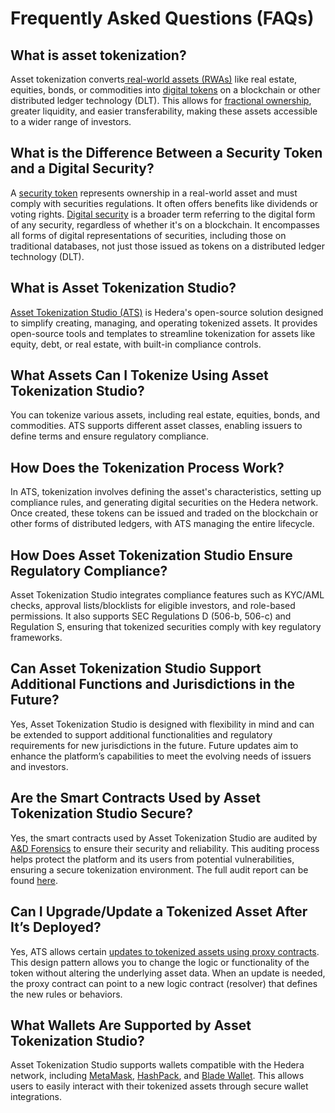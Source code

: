 # Frequently Asked Questions (FAQs)

## **What is asset tokenization?**

Asset tokenization converts[ real-world assets (RWAs)](../../support-and-community/glossary.md#real-world-asset-rwa) like real estate, equities, bonds, or commodities into [digital tokens](../../support-and-community/glossary.md#digital-token) on a blockchain or other distributed ledger technology (DLT). This allows for [fractional ownership](../../support-and-community/glossary.md#fractional-ownership), greater liquidity, and easier transferability, making these assets accessible to a wider range of investors.

## **What is the Difference Between a Security Token and a Digital Security?**

A [security token](../../support-and-community/glossary.md#security-token) represents ownership in a real-world asset and must comply with securities regulations. It often offers benefits like dividends or voting rights. [Digital security](../../support-and-community/glossary.md#security-token) is a broader term referring to the digital form of any security, regardless of whether it's on a blockchain. It encompasses all forms of digital representations of securities, including those on traditional databases, not just those issued as tokens on a distributed ledger technology (DLT).

## **What is Asset Tokenization Studio?**

[Asset Tokenization Studio (ATS)](./#how-asset-tokenization-studio-ats-works) is Hedera's open-source solution designed to simplify creating, managing, and operating tokenized assets. It provides open-source tools and templates to streamline tokenization for assets like equity, debt, or real estate, with built-in compliance controls.

## **What Assets Can I Tokenize Using Asset Tokenization Studio?**

You can tokenize various assets, including real estate, equities, bonds, and commodities. ATS supports different asset classes, enabling issuers to define terms and ensure regulatory compliance.

## **How Does the Tokenization Process Work?**

In ATS, tokenization involves defining the asset's characteristics, setting up compliance rules, and generating digital securities on the Hedera network. Once created, these tokens can be issued and traded on the blockchain or other forms of distributed ledgers, with ATS managing the entire lifecycle.

## **How Does Asset Tokenization Studio Ensure Regulatory Compliance?**

Asset Tokenization Studio integrates compliance features such as KYC/AML checks, approval lists/blocklists for eligible investors, and role-based permissions. It also supports SEC Regulations D (506-b, 506-c) and Regulation S, ensuring that tokenized securities comply with key regulatory frameworks.

## **Can Asset Tokenization Studio Support Additional Functions and Jurisdictions in the Future?**

Yes, Asset Tokenization Studio is designed with flexibility in mind and can be extended to support additional functionalities and regulatory requirements for new jurisdictions in the future. Future updates aim to enhance the platform’s capabilities to meet the evolving needs of issuers and investors.

## **Are the Smart Contracts Used by Asset Tokenization Studio Secure?**

Yes, the smart contracts used by Asset Tokenization Studio are audited by [A\&D Forensics](https://adforensics.com.ng/audit-services/) to ensure their security and reliability. This auditing process helps protect the platform and its users from potential vulnerabilities, ensuring a secure tokenization environment. The full audit report can be found [here](https://github.com/hashgraph/asset-tokenization-studio/blob/main/Smart%20Contracts%20Audit%20Report.pdf).

## **Can I Upgrade/Update a Tokenized Asset After It’s Deployed?**

Yes, ATS allows certain [updates to tokenized assets using proxy contracts](./#in-depth-architecture-of-ats). This design pattern allows you to change the logic or functionality of the token without altering the underlying asset data. When an update is needed, the proxy contract can point to a new logic contract (resolver) that defines the new rules or behaviors.

## **What Wallets Are Supported by Asset Tokenization Studio?**

Asset Tokenization Studio supports wallets compatible with the Hedera network, including [MetaMask](https://metamask.io/), [HashPack](https://www.hashpack.app/), and [Blade Wallet](https://bladewallet.io/). This allows users to easily interact with their tokenized assets through secure wallet integrations.
